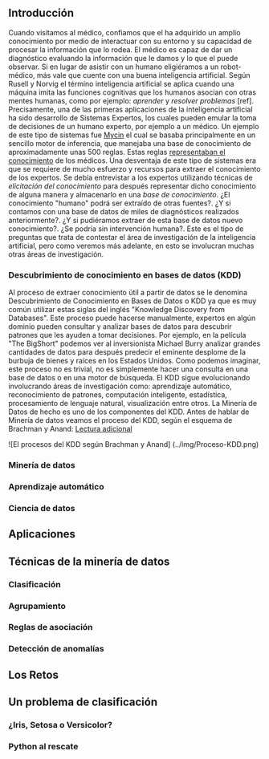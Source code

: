 ## Introducción
Cuando visitamos al médico, confiamos que el ha adquirido un amplio conocimiento por medio de interactuar con su entorno y su capacidad de procesar la información que lo rodea. El médico es capaz de dar un diagnóstico evaluando la información que le damos y lo que el puede observar. Si en lugar de asistir con un humano eligiéramos a un robot-médico, más vale que cuente con una buena inteligencia artificial. Según Rusell y Norvig el término inteligencia artificial se aplica cuando una máquina imita las funciones cognitivas que los humanos asocian con otras mentes humanas, como por ejemplo: *aprender* y *resolver problemas* [ref]. Precisamente, una de las primeras aplicaciones de la inteligencia artificial ha sido desarrollo de Sistemas Expertos, los cuales pueden emular la toma de decisiones de un humano experto, por ejemplo a un médico. Un ejemplo de este tipo de sistemas fue [Mycin](https://es.wikipedia.org/wiki/Mycin) el cual se basaba principalmente en un sencillo motor de inferencia, que manejaba una base de conocimiento de aproximadamente unas 500 reglas. Estas reglas [representaban el conocimiento](https://es.wikipedia.org/wiki/Representaci%C3%B3n_del_conocimiento) de los médicos. Una desventaja de este tipo de sistemas era que se requiere de mucho esfuerzo y recursos para extraer el conocimiento de los expertos. Se debía entrevistar a los expertos utilizando técnicas de *elicitación del conocimiento* para después representar dicho conocimiento de alguna manera y almacenarlo en una *base de conocimiento*. ¿El conocimiento "humano" podrá ser extraído  de otras fuentes?. ¿Y si contamos con una base de datos de miles de diagnósticos realizados anteriormente?. ¿Y si pudiéramos extraer de esta base de datos nuevo conocimiento?. ¿Se podría sin intervención humana?. Este es el tipo de preguntas que trata de contestar el área de investigación de la  inteligencia artificial, pero como veremos más adelante, en esto se involucran muchas otras áreas de investigación.

### Descubrimiento de conocimiento en bases de datos (KDD)
Al proceso de extraer conocimiento útil a partir de datos se le denomina Descubrimiento de Conocimiento en Bases de Datos o KDD ya que es muy común utilizar estas siglas del inglés "Knowledge Discovery from Databases". Este proceso puede hacerse manualmente, expertos en algún dominio pueden consultar y analizar bases de datos para descubrir patrones que les ayuden a tomar decisiones. Por ejemplo, en la película "The BigShort" podemos ver al inversionista Michael Burry analizar grandes cantidades de datos para después predecir el eminente  desplome de la burbuja de bienes y raíces en los Estados Unidos. Como podemos imaginar, este proceso no es trivial, no es simplemente hacer una consulta en una base de datos o en una motor de búsqueda. El KDD sigue evolucionando involucrando áreas de investigación como: aprendizaje automático, reconocimiento de patrones, computación inteligente, estadística, procesamiento de lenguaje natural, visualización entre otros. La Minería de Datos de hecho es uno de los componentes del KDD. Antes de hablar de Minería de datos veamos el proceso del KDD, según el esquema de Brachman y Anand:
[Lectura adicional](http://www.kdnuggets.com/gpspubs/aimag-kdd-overview-1996-Fayyad.pdf)

![El procesos del KDD según Brachman y Anand]
(../img/Proceso-KDD.png)



### Minería de datos

### Aprendizaje automático

### Ciencia de datos

## Aplicaciones

## Técnicas de la minería de datos
### Clasificación
### Agrupamiento
### Reglas de asociación
### Detección de anomalías

## Los Retos


## Un problema de clasificación

### ¿Iris, Setosa o Versicolor?

### Python al rescate
